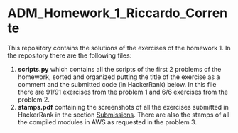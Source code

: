 # ADM_Homework_1_Riccardo_Corrente
This repository contains the solutions of the exercises of the homework 1. In the repository there are the following files:
1. **scripts.py** which contains all the scripts of the first 2 problems of the homework, sorted and organized putting the title of the exercise as a comment and the submitted code (in HackerRank) below. In this file there are 91/91 exercises from the problem 1 and 6/6 exercises from the problem 2.
2. **stamps.pdf**  containing the screenshots of all the exercises submitted in HackerRank in the section [Submissions](https://www.hackerrank.com/submissions/all). There are also the stamps of all the compiled modules in AWS as requested in the problem 3.
